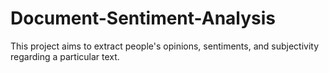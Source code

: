 # Document-Sentiment-Analysis
This project aims to extract people's opinions, sentiments, and subjectivity regarding a particular text.
